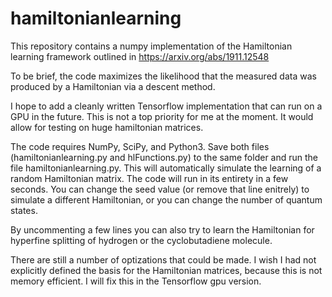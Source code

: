 # hamiltonianlearning

This repository contains a numpy implementation of the Hamiltonian learning framework outlined in https://arxiv.org/abs/1911.12548

To be brief, the code maximizes the likelihood that the measured data was produced by a Hamiltonian via a descent method.

I hope to add a cleanly written Tensorflow implementation that can run on a GPU in the future. This is not a top priority for me at the moment. It would allow for testing on huge hamiltonian matrices.

The code requires NumPy, SciPy, and Python3. Save both files (hamiltonianlearning.py and hlFunctions.py) to the same folder and run the file hamiltonianlearning.py. This will automatically simulate the learning of a random Hamiltonian matrix. The code will run in its entirety in a few seconds. You can change the seed value (or remove that line enitrely) to simulate a different Hamiltonian, or you can change the number of quantum states.

By uncommenting a few lines you can also try to learn the Hamiltonian for hyperfine splitting of hydrogen or the cyclobutadiene molecule.

There are still a number of optizations that could be made. I wish I had not explicitly defined the basis for the Hamiltonian matrices, because this is not memory efficient. I will fix this in the Tensorflow gpu version.
